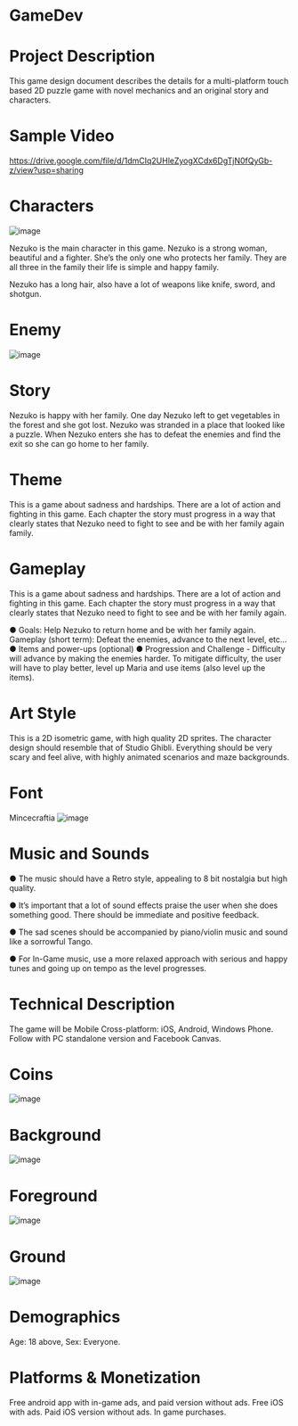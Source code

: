 # GameDev

# Project Description
This game design document describes the details for a multi-platform touch based 2D puzzle game with novel mechanics and an original story and characters. 

# Sample Video
https://drive.google.com/file/d/1dmCIq2UHleZyogXCdx6DgTjN0fQyGb-z/view?usp=sharing
# Characters

![image](https://user-images.githubusercontent.com/73158407/96685255-1538b180-133a-11eb-981b-bb71dabdcffc.png)

Nezuko is the main character in this game. Nezuko is a strong woman, beautiful and a fighter. She’s the only one who protects her family. They are all three in the family their life is simple and happy family.

Nezuko has a long hair, also have a lot of weapons like knife, sword, and shotgun. 

# Enemy

![image](https://user-images.githubusercontent.com/73158407/96685458-5cbf3d80-133a-11eb-9dc6-34730e3e4b64.png)


# Story

Nezuko is happy with her family. One day Nezuko left to get vegetables in the forest and she got lost. Nezuko was stranded in a place that looked like a puzzle. When Nezuko enters she has to defeat the enemies and find the exit so she can go home to her family.

# Theme
This is a game about sadness and hardships. There are a lot of action and fighting in this game. Each chapter the story must progress in a way that clearly states that Nezuko need to fight to see and be with her family again family.	


# Gameplay
This is a game about sadness and hardships. There are a lot of action and fighting in this game. Each chapter the story must progress in a way that clearly states that Nezuko need to fight to see and be with her family again.	

●	Goals: Help Nezuko to return home and be with her family again. Gameplay (short term): Defeat the enemies, advance to the next level, etc... 
●	Items and power-ups (optional)
●	Progression and Challenge - Difficulty will advance by making the enemies harder. To mitigate difficulty, the user will have to play better, level up Maria and use items (also level up the items). 			

# Art Style 
This is a 2D isometric game, with high quality 2D sprites. The character design should resemble that of Studio Ghibli. Everything should be very scary and feel alive, with highly animated scenarios and maze backgrounds.

# Font
Mincecraftia
![image](https://user-images.githubusercontent.com/73158407/96687014-8a0ceb00-133c-11eb-93ff-4b2f4704b6fd.png)


# Music and Sounds					
						
●	The music should have a Retro style, appealing to 8 bit nostalgia but high quality.
 							
●	It’s important that a lot of sound effects praise the user when she does something good. There should be immediate and positive feedback.
 							
●	The sad scenes should be accompanied by piano/violin music and sound like a sorrowful Tango.
 							
●	For In-Game music, use a more relaxed approach with serious and happy tunes and going up on tempo as the level progresses. 


# Technical Description	
						
The game will be Mobile Cross-platform: iOS, Android, Windows Phone. Follow with PC standalone version and Facebook Canvas. 

# Coins

![image](https://user-images.githubusercontent.com/73158407/96686671-0e12a300-133c-11eb-9d34-fa540c3b2946.png)

# Background

![image](https://user-images.githubusercontent.com/73158407/96686215-7ca33100-133b-11eb-9f35-80cc65c02817.png)

# Foreground

![image](https://user-images.githubusercontent.com/73158407/96686359-ab210c00-133b-11eb-93c1-0b3b89dfee46.png)

# Ground

![image](https://user-images.githubusercontent.com/73158407/96686436-c55aea00-133b-11eb-94cb-ae27bba4b55d.png)

# Demographics 
									
Age: 18 above, Sex: Everyone.
 										
# Platforms & Monetization
 								
Free android app with in-game ads, and paid version without ads. Free iOS with ads. Paid iOS version without ads. In game purchases. 

